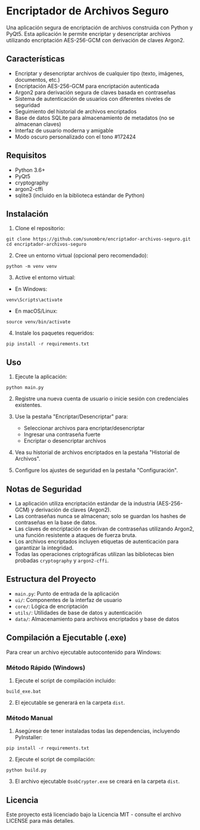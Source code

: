 # Encriptador de Archivos Seguro

Una aplicación segura de encriptación de archivos construida con Python y PyQt5. Esta aplicación le permite encriptar y desencriptar archivos utilizando encriptación AES-256-GCM con derivación de claves Argon2.

## Características

- Encriptar y desencriptar archivos de cualquier tipo (texto, imágenes, documentos, etc.)
- Encriptación AES-256-GCM para encriptación autenticada
- Argon2 para derivación segura de claves basada en contraseñas
- Sistema de autenticación de usuarios con diferentes niveles de seguridad
- Seguimiento del historial de archivos encriptados
- Base de datos SQLite para almacenamiento de metadatos (no se almacenan claves)
- Interfaz de usuario moderna y amigable
- Modo oscuro personalizado con el tono #172424

## Requisitos

- Python 3.6+
- PyQt5
- cryptography
- argon2-cffi
- sqlite3 (incluido en la biblioteca estándar de Python)

## Instalación

1. Clone el repositorio:

```
git clone https://github.com/sunombre/encriptador-archivos-seguro.git
cd encriptador-archivos-seguro
```

2. Cree un entorno virtual (opcional pero recomendado):

```
python -m venv venv
```

3. Active el entorno virtual:

- En Windows:
```
venv\Scripts\activate
```

- En macOS/Linux:
```
source venv/bin/activate
```

4. Instale los paquetes requeridos:

```
pip install -r requirements.txt
```

## Uso

1. Ejecute la aplicación:

```
python main.py
```

2. Registre una nueva cuenta de usuario o inicie sesión con credenciales existentes.

3. Use la pestaña "Encriptar/Desencriptar" para:
   - Seleccionar archivos para encriptar/desencriptar
   - Ingresar una contraseña fuerte
   - Encriptar o desencriptar archivos

4. Vea su historial de archivos encriptados en la pestaña "Historial de Archivos".

5. Configure los ajustes de seguridad en la pestaña "Configuración".

## Notas de Seguridad

- La aplicación utiliza encriptación estándar de la industria (AES-256-GCM) y derivación de claves (Argon2).
- Las contraseñas nunca se almacenan; solo se guardan los hashes de contraseñas en la base de datos.
- Las claves de encriptación se derivan de contraseñas utilizando Argon2, una función resistente a ataques de fuerza bruta.
- Los archivos encriptados incluyen etiquetas de autenticación para garantizar la integridad.
- Todas las operaciones criptográficas utilizan las bibliotecas bien probadas `cryptography` y `argon2-cffi`.

## Estructura del Proyecto

- `main.py`: Punto de entrada de la aplicación
- `ui/`: Componentes de la interfaz de usuario
- `core/`: Lógica de encriptación
- `utils/`: Utilidades de base de datos y autenticación
- `data/`: Almacenamiento para archivos encriptados y base de datos

## Compilación a Ejecutable (.exe)

Para crear un archivo ejecutable autocontenido para Windows:

### Método Rápido (Windows)

1. Ejecute el script de compilación incluido:

```
build_exe.bat
```

2. El ejecutable se generará en la carpeta `dist`.

### Método Manual

1. Asegúrese de tener instaladas todas las dependencias, incluyendo PyInstaller:

```
pip install -r requirements.txt
```

2. Ejecute el script de compilación:

```
python build.py
```

3. El archivo ejecutable `OsobCrypter.exe` se creará en la carpeta `dist`.

## Licencia

Este proyecto está licenciado bajo la Licencia MIT - consulte el archivo LICENSE para más detalles. 